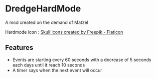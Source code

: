 # DredgeHardMode

A mod created on the demand of Matzel

Hardmode icon : [Skull icons created by Freepik - Flaticon](https://www.flaticon.com/free-icons/skull)

## Features

- Events are starting every 60 seconds with a decrease of 5 seconds each days until it reach 10 seconds
- A timer says when the next event will occur
